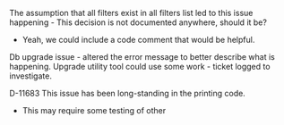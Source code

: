 The assumption that all filters exist in all filters list led to this issue happening - This decision is not documented anywhere, should it be?
- Yeah, we could include a code comment that would be helpful.

Db upgrade issue - altered the error message to better describe what is happening.
Upgrade utility tool could use some work - ticket logged to investigate.

D-11683
This issue has been long-standing in the printing code.
- This may require some testing of other 